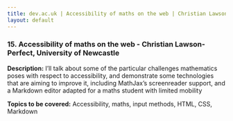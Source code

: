 ```yaml
---
title: dev.ac.uk | Accessibility of maths on the web | Christian Lawson-Perfect, University of Newcastle
layout: default
---
```


### 15. Accessibility of maths on the web - Christian Lawson-Perfect, University of Newcastle

**Description:** I’ll talk about some of the particular challenges mathematics poses with respect to accessibility, and demonstrate some technologies that are aiming to improve it, including MathJax’s screenreader support, and a Markdown editor adapted for a maths student with limited mobility

**Topics to be covered:** Accessibility, maths, input methods, HTML, CSS, Markdown

